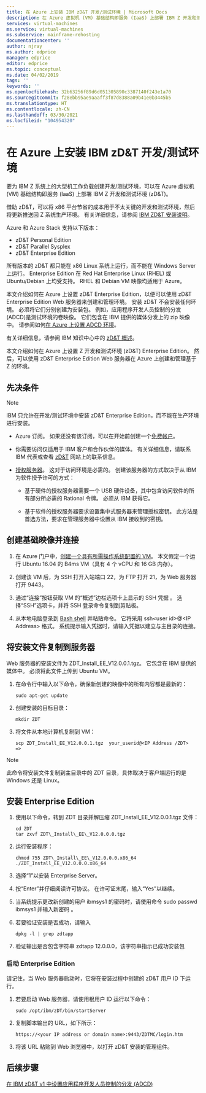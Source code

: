 ```yaml
---
title: 在 Azure 上安装 IBM zD&T 开发/测试环境 | Microsoft Docs
description: 在 Azure 虚拟机 (VM) 基础结构即服务 (IaaS) 上部署 IBM Z 开发和测试环境 (zD&T)。
services: virtual-machines
ms.service: virtual-machines
ms.subservice: mainframe-rehosting
documentationcenter: ''
author: njray
ms.author: edprice
manager: edprice
editor: edprice
ms.topic: conceptual
ms.date: 04/02/2019
tags: ''
keywords: ''
ms.openlocfilehash: 32b63256f89d6d051305890c3387140f243e1a70
ms.sourcegitcommit: f28ebb95ae9aaaff3f87d8388a09b41e0b3445b5
ms.translationtype: HT
ms.contentlocale: zh-CN
ms.lasthandoff: 03/30/2021
ms.locfileid: "104954320"
---
```

# <a name="install-ibm-zdt-devtest-environment-on-azure"></a>在 Azure 上安装 IBM zD&T 开发/测试环境

要为 IBM Z 系统上的大型机工作负载创建开发/测试环境，可以在 Azure 虚拟机 (VM) 基础结构即服务 (IaaS) 上部署 IBM Z 开发和测试环境 (zD&T)。

借助 zD&T，可以将 x86 平台节省的成本用于不太关键的开发和测试环境，然后将更新推送回 Z 系统生产环境。 有关详细信息，请参阅 [IBM ZD&T 安装说明](https://www-01.ibm.com/support/docview.wss?uid=swg24044565#INSTALL)。

Azure 和 Azure Stack 支持以下版本：

- zD&T Personal Edition
- zD&T Parallel Sysplex
- zD&T Enterprise Edition

所有版本的 zD&T 都只能在 x86 Linux 系统上运行，而不能在 Windows Server 上运行。 Enterprise Edition 在 Red Hat Enterprise Linux (RHEL) 或 Ubuntu/Debian 上均受支持。 RHEL 和 Debian VM 映像均适用于 Azure。

本文介绍如何在 Azure 上设置 zD&T Enterprise Edition，以便可以使用 zD&T Enterprise Edition Web 服务器来创建和管理环境。 安装 zD&T 不会安装任何环境。 必须将它们分别创建为安装包。 例如，应用程序开发人员控制的分发 (ADCD)是测试环境的卷映像。 它们包含在 IBM 提供的媒体分发上的 zip 映像中。 请参阅如何[在 Azure 上设置 ADCD 环境](demo.md)。

有关详细信息，请参阅 IBM 知识中心中的 [zD&T 概述](https://www.ibm.com/support/knowledgecenter/en/SSTQBD_12.0.0/com.ibm.zdt.overview.gs.doc/topics/c_product_overview.html)。

本文介绍如何在 Azure 上设置 Z 开发和测试环境 (zD&T) Enterprise Edition。 然后，可以使用 zD&T Enterprise Edition Web 服务器在 Azure 上创建和管理基于 Z 的环境。

## <a name="prerequisites"></a>先决条件

> [!NOTE]
> IBM 只允许在开发/测试环境中安装 zD&T Enterprise Edition，而不能在生产环境进行安装。

- Azure 订阅。 如果还没有该订阅，可以在开始前创建一个[免费帐户](https://azure.microsoft.com/free/?WT.mc_id=A261C142F)。

- 你需要访问仅适用于 IBM 客户和合作伙伴的媒体。 有关详细信息，请联系 IBM 代表或查看 [zD&T](https://www.ibm.com/us-en/marketplace/z-systems-development-test-environment) 网站上的联系信息。

- [授权服务器](https://www.ibm.com/support/knowledgecenter/en/SSTQBD_12.0.0/com.ibm.zsys.rdt.tools.user.guide.doc/topics/zdt_ee.html)。 这对于访问环境是必需的。 创建该服务器的方式取决于从 IBM 为软件授予许可的方式：

     - 基于硬件的授权服务器需要一个 USB 硬件设备，其中包含访问软件的所有部分所必需的 Rational 令牌。 必须从 IBM 获得它。

     - 基于软件的授权服务器要求设置集中式服务器来管理授权密钥。 此方法是首选方法，要求在管理服务器中设置从 IBM 接收到的密钥。

## <a name="create-the-base-image-and-connect"></a>创建基础映像并连接

1. 在 Azure 门户中，[创建一个具有所需操作系统配置的 VM](../../../linux/quick-create-portal.md)。 本文假定一个运行 Ubuntu 16.04 的 B4ms VM（具有 4 个 vCPU 和 16 GB 内存）。

2. 创建该 VM 后，为 SSH 打开入站端口 22，为 FTP 打开 21，为 Web 服务器打开 9443。

3. 通过“连接”按钮获取 VM 的“概述”边栏选项卡上显示的 SSH 凭据 。 选择“SSH”选项卡，并将 SSH 登录命令复制到剪贴板。

4. 从本地电脑登录到 [Bash shell](../../../../cloud-shell/quickstart.md) 并粘贴命令。 它将采用 ssh\<user id\>\@\<IP Address\> 格式。 系统提示输入凭据时，请输入凭据以建立与主目录的连接。

## <a name="copy-the-installation-file-to-the-server"></a>将安装文件复制到服务器

Web 服务器的安装文件为 ZDT\_Install\_EE\_V12.0.0.1.tgz。 它包含在 IBM 提供的媒体中。 必须将此文件上传到 Ubuntu VM。

1. 在命令行中输入以下命令，确保新创建的映像中的所有内容都是最新的：

    ```
    sudo apt-get update
    ```

2. 创建安装的目标目录：

    ```
    mkdir ZDT
    ```

3. 将文件从本地计算机复制到 VM：

    ```
    scp ZDT_Install_EE_V12.0.0.1.tgz  your_userid@<IP Address /ZDT>   =>
    ```
    
> [!NOTE]
> 此命令将安装文件复制到主目录中的 ZDT 目录，具体取决于客户端运行的是 Windows 还是 Linux。

## <a name="install-the-enterprise-edition"></a>安装 Enterprise Edition

1. 使用以下命令，转到 ZDT 目录并解压缩 ZDT\_Install\_EE\_V12.0.0.1.tgz 文件：

    ```
    cd ZDT
    tar zxvf ZDT\_Install\_EE\_V12.0.0.0.tgz
    ```

2. 运行安装程序：

    ```
    chmod 755 ZDT\_Install\_EE\_V12.0.0.0.x86_64
    ./ZDT_Install_EE_V12.0.0.0.x86_64
    ```

3. 选择“1”以安装 Enterprise Server。

4. 按“Enter”并仔细阅读许可协议。 在许可证末尾，输入“Yes”以继续。

5. 当系统提示更改新创建的用户 ibmsys1 的密码时，请使用命令 sudo passwd ibmsys1 并输入新密码 。

6. 若要验证安装是否成功，请输入

    ```
    dpkg -l | grep zdtapp
    ```

7. 验证输出是否包含字符串 zdtapp 12.0.0.0，该字符串指示已成功安装包

### <a name="starting-enterprise-edition"></a>启动 Enterprise Edition

请记住，当 Web 服务器启动时，它将在安装过程中创建的 zD&T 用户 ID 下运行。

1. 若要启动 Web 服务器，请使用根用户 ID 运行以下命令：

    ```
    sudo /opt/ibm/zDT/bin/startServer
    ```

2. 复制脚本输出的 URL，如下所示：

    ```
    https://<your IP address or domain name>:9443/ZDTMC/login.htm
    ```

3. 将该 URL 粘贴到 Web 浏览器中，以打开 zD&T 安装的管理组件。

## <a name="next-steps"></a>后续步骤

[在 IBM zD&T v1 中设置应用程序开发人员控制的分发 (ADCD)](./demo.md)
